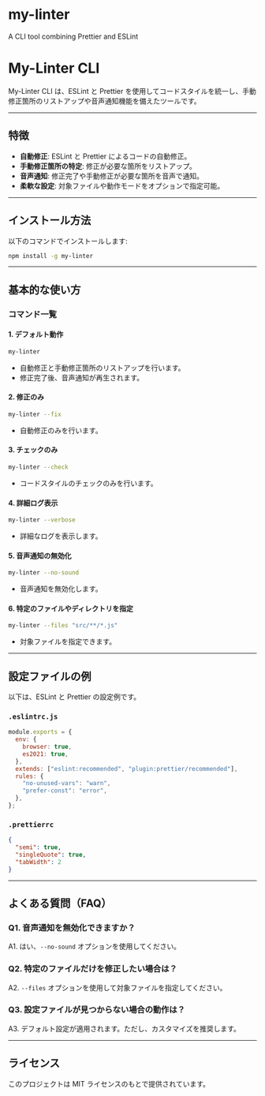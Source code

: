 # my-linter
A CLI tool combining Prettier and ESLint 
# My-Linter CLI

My-Linter CLI は、ESLint と Prettier を使用してコードスタイルを統一し、手動修正箇所のリストアップや音声通知機能を備えたツールです。

---

## 特徴
- **自動修正**: ESLint と Prettier によるコードの自動修正。
- **手動修正箇所の特定**: 修正が必要な箇所をリストアップ。
- **音声通知**: 修正完了や手動修正が必要な箇所を音声で通知。
- **柔軟な設定**: 対象ファイルや動作モードをオプションで指定可能。

---

## インストール方法

以下のコマンドでインストールします:

```bash
npm install -g my-linter
```

---

## 基本的な使い方

### コマンド一覧

#### 1. デフォルト動作

```bash
my-linter
```
- 自動修正と手動修正箇所のリストアップを行います。
- 修正完了後、音声通知が再生されます。

#### 2. 修正のみ

```bash
my-linter --fix
```
- 自動修正のみを行います。

#### 3. チェックのみ

```bash
my-linter --check
```
- コードスタイルのチェックのみを行います。

#### 4. 詳細ログ表示

```bash
my-linter --verbose
```
- 詳細なログを表示します。

#### 5. 音声通知の無効化

```bash
my-linter --no-sound
```
- 音声通知を無効化します。

#### 6. 特定のファイルやディレクトリを指定

```bash
my-linter --files "src/**/*.js"
```
- 対象ファイルを指定できます。

---

## 設定ファイルの例

以下は、ESLint と Prettier の設定例です。

### `.eslintrc.js`

```javascript
module.exports = {
  env: {
    browser: true,
    es2021: true,
  },
  extends: ["eslint:recommended", "plugin:prettier/recommended"],
  rules: {
    "no-unused-vars": "warn",
    "prefer-const": "error",
  },
};
```

### `.prettierrc`

```json
{
  "semi": true,
  "singleQuote": true,
  "tabWidth": 2
}
```

---

## よくある質問（FAQ）

### Q1. 音声通知を無効化できますか？
A1. はい、`--no-sound` オプションを使用してください。

### Q2. 特定のファイルだけを修正したい場合は？
A2. `--files` オプションを使用して対象ファイルを指定してください。

### Q3. 設定ファイルが見つからない場合の動作は？
A3. デフォルト設定が適用されます。ただし、カスタマイズを推奨します。

---

## ライセンス

このプロジェクトは MIT ライセンスのもとで提供されています。
